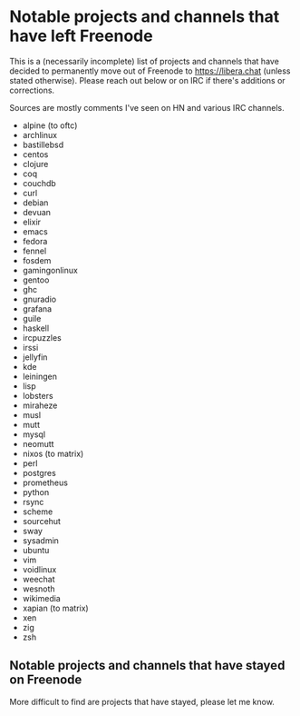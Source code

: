 # Notable projects and channels that have left Freenode

This is a (necessarily incomplete) list of projects and channels that have decided to permanently move out of Freenode to https://libera.chat (unless stated otherwise). Please reach out below or on IRC if there's additions or corrections.

Sources are mostly comments I've seen on HN and various IRC channels.

- alpine (to oftc)
- archlinux
- bastillebsd
- centos
- clojure
- coq
- couchdb
- curl
- debian
- devuan
- elixir
- emacs
- fedora
- fennel
- fosdem
- gamingonlinux
- gentoo
- ghc 
- gnuradio
- grafana
- guile
- haskell
- ircpuzzles
- irssi
- jellyfin
- kde
- leiningen
- lisp
- lobsters
- miraheze
- musl
- mutt
- mysql
- neomutt
- nixos (to matrix)
- perl
- postgres
- prometheus
- python
- rsync
- scheme
- sourcehut
- sway
- sysadmin
- ubuntu
- vim
- voidlinux
- weechat
- wesnoth
- wikimedia
- xapian (to matrix)
- xen
- zig
- zsh

## Notable projects and channels that have stayed on Freenode

More difficult to find are projects that have stayed, please let me know.
